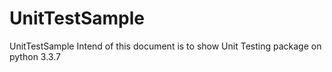 # UnitTestSample
UnitTestSample
Intend of this document is to show Unit Testing package on python 3.3.7 

